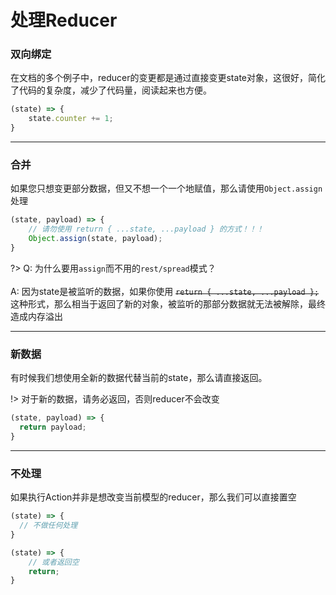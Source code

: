 # 处理Reducer

### 双向绑定
在文档的多个例子中，reducer的变更都是通过直接变更state对象，这很好，简化了代码的复杂度，减少了代码量，阅读起来也方便。
```typescript
(state) => {
    state.counter += 1;
}
```

------------

### 合并

如果您只想变更部分数据，但又不想一个一个地赋值，那么请使用`Object.assign`处理
```typescript
(state, payload) => {                     
    // 请勿使用 return { ...state, ...payload } 的方式！！！
    Object.assign(state, payload);
}
```
?> Q: 为什么要用`assign`而不用的`rest/spread`模式？<br><br>A: 因为state是被监听的数据，如果你使用 ~~`return { ...state, ...payload };`~~ 这种形式，那么相当于返回了新的对象，被监听的那部分数据就无法被解除，最终造成内存溢出

------------

### 新数据

有时候我们想使用全新的数据代替当前的state，那么请直接返回。

!> 对于新的数据，请务必返回，否则reducer不会改变

```typescript
(state, payload) => {
  return payload;
}
```

------------

### 不处理
如果执行Action并非是想改变当前模型的reducer，那么我们可以直接置空
```typescript
(state) => {
  // 不做任何处理
}

(state) => {
    // 或者返回空
    return;
}
```
